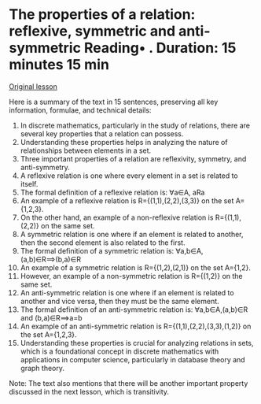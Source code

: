 # The properties of a relation: reflexive, symmetric and anti-symmetric Reading• . Duration: 15 minutes 15 min

[Original lesson](https://www.coursera.org/learn/uol-discrete-mathematics/supplement/iElEF/the-properties-of-a-relation-reflexive-symmetric-and-anti-symmetric)

Here is a summary of the text in 15 sentences, preserving all key information, formulae, and technical details:

1. In discrete mathematics, particularly in the study of relations, there are several key properties that a relation can possess.
2. Understanding these properties helps in analyzing the nature of relationships between elements in a set.
3. Three important properties of a relation are reflexivity, symmetry, and anti-symmetry.
4. A reflexive relation is one where every element in a set is related to itself.
5. The formal definition of a reflexive relation is: ∀a∈A, aRa
6. An example of a reflexive relation is R={(1,1),(2,2),(3,3)} on the set A={1,2,3}.
7. On the other hand, an example of a non-reflexive relation is R={(1,1),(2,2)} on the same set.
8. A symmetric relation is one where if an element is related to another, then the second element is also related to the first.
9. The formal definition of a symmetric relation is: ∀a,b∈A,(a,b)∈R⟹(b,a)∈R
10. An example of a symmetric relation is R={(1,2),(2,1)} on the set A={1,2}.
11. However, an example of a non-symmetric relation is R={(1,2)} on the same set.
12. An anti-symmetric relation is one where if an element is related to another and vice versa, then they must be the same element.
13. The formal definition of an anti-symmetric relation is: ∀a,b∈A,(a,b)∈R and (b,a)∈R⟹a=b
14. An example of an anti-symmetric relation is R={(1,1),(2,2),(3,3),(1,2)} on the set A={1,2,3}.
15. Understanding these properties is crucial for analyzing relations in sets, which is a foundational concept in discrete mathematics with applications in computer science, particularly in database theory and graph theory.

Note: The text also mentions that there will be another important property discussed in the next lesson, which is transitivity.

